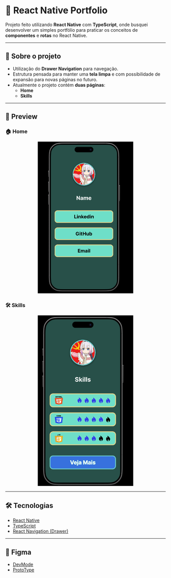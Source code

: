 # 📱 React Native Portfolio

Projeto feito utilizando **React Native** com **TypeScript**, onde busquei desenvolver um simples portfólio para praticar os conceitos de **componentes** e **rotas** no React Native.  

---

## 🚀 Sobre o projeto
- Utilização do **Drawer Navigation** para navegação.  
- Estrutura pensada para manter uma **tela limpa** e com possibilidade de expansão para novas páginas no futuro.  
- Atualmente o projeto contém **duas páginas**:
  - **Home**
  - **Skills**

---

## 📸 Preview

### 🏠 Home
<p align="center">
  <img src="./.github/Home.png" alt="Home Screen" width="300" />
</p>

### 🛠️ Skills
<p align="center">
  <img src="./.github/skills.png" alt="Skills Screen" width="300" />
</p>

---

## 🛠️ Tecnologias
- [React Native](https://reactnative.dev/)  
- [TypeScript](https://www.typescriptlang.org/)  
- [React Navigation (Drawer)](https://reactnavigation.org/docs/drawer-navigator)  

---

## 🎨 Figma
- [DevMode](https://www.figma.com/design/p05J1cnyVzpN7WcCjjMFQW/Native-First-Portif%C3%B3io?node-id=1-2&m=dev&t=uhbfExRnQzmJ8qHt-1)  
- [ProtoType](https://www.figma.com/proto/p05J1cnyVzpN7WcCjjMFQW/Native-First-Portif%C3%B3io?node-id=1-2&t=uhbfExRnQzmJ8qHt-1)  
